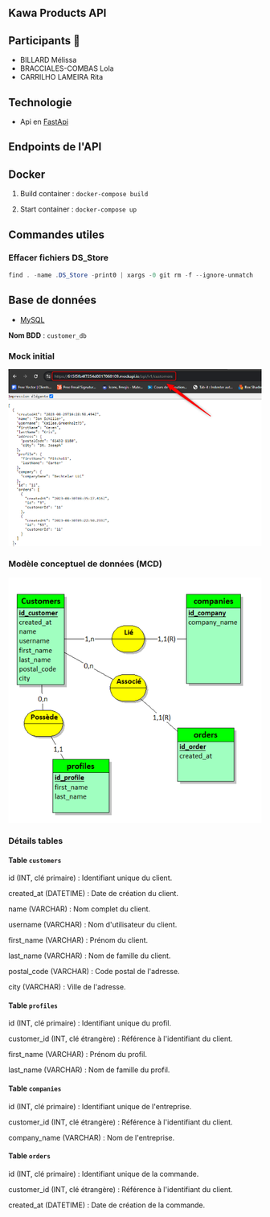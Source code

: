 ## Kawa Products API 

## Participants 👥
- BILLARD Mélissa
- BRACCIALES-COMBAS Lola
- CARRILHO LAMEIRA Rita

## Technologie 
- Api en [FastApi](https://fastapi.tiangolo.com/)

## Endpoints de l'API

## Docker

1) Build container : ```docker-compose build```

2) Start container : ```docker-compose up```


## Commandes utiles
### Effacer fichiers DS_Store
```java
find . -name .DS_Store -print0 | xargs -0 git rm -f --ignore-unmatch
```

## Base de données
- [MySQL](https://www.mysql.com/fr/)

**Nom BDD** : ``customer_db``

### Mock initial
![](./assets/mock_client.png)

### Modèle conceptuel de données (MCD)
![](./assets/BDD_client.png)

### Détails tables

#### Table ``customers``

id (INT, clé primaire) : Identifiant unique du client.

created_at (DATETIME) : Date de création du client.

name (VARCHAR) : Nom complet du client.

username (VARCHAR) : Nom d'utilisateur du client.

first_name (VARCHAR) : Prénom du client.

last_name (VARCHAR) : Nom de famille du client.

postal_code (VARCHAR) : Code postal de l'adresse.

city (VARCHAR) : Ville de l'adresse.

#### Table ``profiles``

id (INT, clé primaire) : Identifiant unique du profil.

customer_id (INT, clé étrangère) : Référence à l'identifiant du client.

first_name (VARCHAR) : Prénom du profil.

last_name (VARCHAR) : Nom de famille du profil.

#### Table ``companies``

id (INT, clé primaire) : Identifiant unique de l'entreprise.

customer_id (INT, clé étrangère) : Référence à l'identifiant du client.

company_name (VARCHAR) : Nom de l'entreprise.

#### Table ``orders``

id (INT, clé primaire) : Identifiant unique de la commande.

customer_id (INT, clé étrangère) : Référence à l'identifiant du client.

created_at (DATETIME) : Date de création de la commande.
